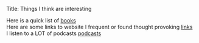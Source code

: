 Title: Things I think are interesting

Here is a quick list of [books](/books)  
Here are some links to website I frequent or found thought provoking [links](/links)  
I listen to a LOT of podcasts [podcasts](/podcasts)

